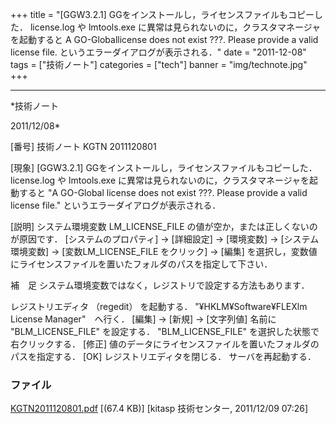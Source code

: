 ﻿+++
title = "[GGW3.2.1] GGをインストールし，ライセンスファイルもコピーした． license.log や lmtools.exe に異常は見られないのに，クラスタマネージャを起動すると A GO-Globallicense does not exist ???. Please provide a valid license file. というエラーダイアログが表示される．"
date = "2011-12-08"
tags = ["技術ノート"]
categories = ["tech"]
banner = "img/technote.jpg"
+++

-----------------------------------------------------------------------------------------------------------------------------

*技術ノート

2011/12/08*


[番号]
技術ノート KGTN 2011120801

[現象]
[GGW3.2.1] GGをインストールし，ライセンスファイルもコピーした．
license.log や lmtools.exe
に異常は見られないのに，クラスタマネージャを起動すると "A GO-Global
license does not exist ???. Please provide a valid license file."
というエラーダイアログが表示される．

[説明]
システム環境変数 LM_LICENSE_FILE
の値が空か，または正しくないのが原因です． [システムのプロパティ] →
[詳細設定] → [環境変数] → [システム環境変数] →
[変数LM_LICENSE_FILE をクリック] → [編集]
を選択し，変数値にライセンスファイルを置いたフォルダのパスを指定して下さい．

補　足
システム環境変数ではなく，レジストリで設定する方法もあります．

レジストリエディタ （regedit） を起動する．
"¥HKLM¥Software¥FLEXlm License Manager"　へ行く．
[編集] → [新規] → [文字列値]
名前に "BLM_LICENSE_FILE" を設定する．
"BLM_LICENSE_FILE" を選択した状態で右クリックする．
[修正]
値のデータにライセンスファイルを置いたフォルダのパスを指定する．
[OK]
レジストリエディタを閉じる．
サーバを再起動する．


### ファイル





[KGTN2011120801.pdf](http://techreport.kitasp.net/attachments/download/740/KGTN2011120801.pdf)
 [(67.4 KB)] [kitasp 技術センター, 2011/12/09
07:26]

